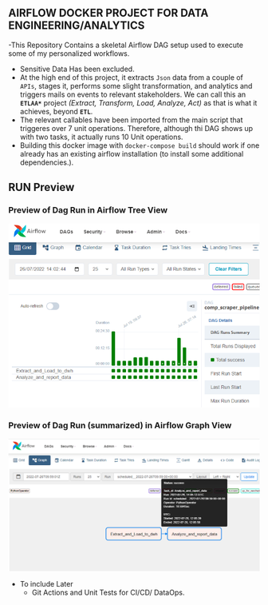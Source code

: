 ## AIRFLOW DOCKER PROJECT FOR DATA ENGINEERING/ANALYTICS

-This Repository Contains a skeletal Airflow DAG setup used to execute some of my personalized workflows.
- Sensitive Data Has been excluded.
- At the high end of this project, it extracts `Json` data from a couple of `APIs`, stages it, performs some slight transformation, and analytics and triggers mails on events to relevant stakeholders. We can call this an **`ETLAA*`** project _(Extract, Transform, Load, Analyze, Act)_ as that is what it achieves, beyond **`ETL`**.
- The relevant callables have been imported from the main script that triggeres over 7 unit operations. Therefore, although thi DAG shows up with two tasks, it actually runs 10 Unit operations.
- Building this docker image with `docker-compose build` should work if one already has an existing airflow installation (to install some additional dependencies.).

## **RUN Preview**


### **Preview of Dag Run in Airflow Tree View**
![Image View](utils/sample_dag_tree_view_run.PNG)


### **Preview of Dag Run (summarized) in Airflow Graph View**
![Image View](utils/dag_run_view_graph.png)



- To include Later
    - Git Actions and Unit Tests for CI/CD/ DataOps.